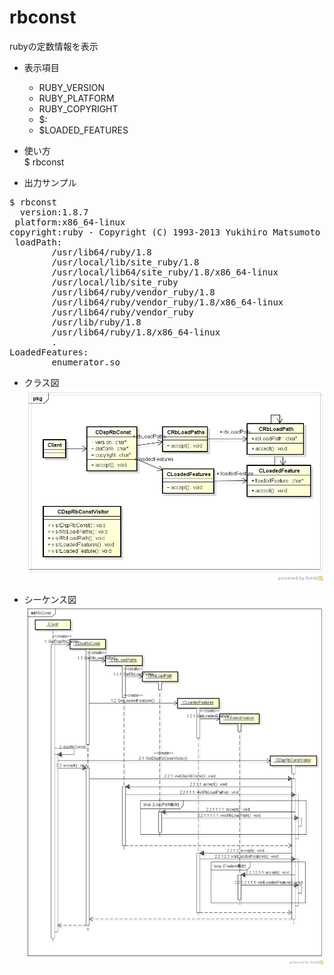 rbconst
=======
rubyの定数情報を表示

* 表示項目
  - RUBY_VERSION
  - RUBY_PLATFORM
  - RUBY_COPYRIGHT
  - $:
  - $LOADED_FEATURES  
  
* 使い方  
$ rbconst

* 出力サンプル  

<pre>
$ rbconst
  version:1.8.7
 platform:x86_64-linux
copyright:ruby - Copyright (C) 1993-2013 Yukihiro Matsumoto
 loadPath:
        /usr/lib64/ruby/1.8
        /usr/local/lib/site_ruby/1.8
        /usr/local/lib64/site_ruby/1.8/x86_64-linux
        /usr/local/lib/site_ruby
        /usr/lib64/ruby/vendor_ruby/1.8
        /usr/lib64/ruby/vendor_ruby/1.8/x86_64-linux
        /usr/lib64/ruby/vendor_ruby
        /usr/lib/ruby/1.8
        /usr/lib64/ruby/1.8/x86_64-linux
        .
LoadedFeatures:
        enumerator.so
</pre>

* クラス図  
![rbconst](images/pkgRbConst.jpg)

* シーケンス図
![rbconst](images/sdRbConst.jpg)
